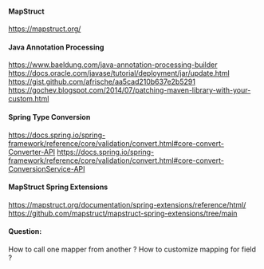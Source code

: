 #### MapStruct
https://mapstruct.org/

#### Java Annotation Processing

https://www.baeldung.com/java-annotation-processing-builder
https://docs.oracle.com/javase/tutorial/deployment/jar/update.html
https://gist.github.com/afrische/aa5cad210b637e2b5291
https://gochev.blogspot.com/2014/07/patching-maven-library-with-your-custom.html

#### Spring Type Conversion

https://docs.spring.io/spring-framework/reference/core/validation/convert.html#core-convert-Converter-API
https://docs.spring.io/spring-framework/reference/core/validation/convert.html#core-convert-ConversionService-API

#### MapStruct Spring Extensions

https://mapstruct.org/documentation/spring-extensions/reference/html/
https://github.com/mapstruct/mapstruct-spring-extensions/tree/main

#### Question:
How to call one mapper from another ?
How to customize mapping for field ? 